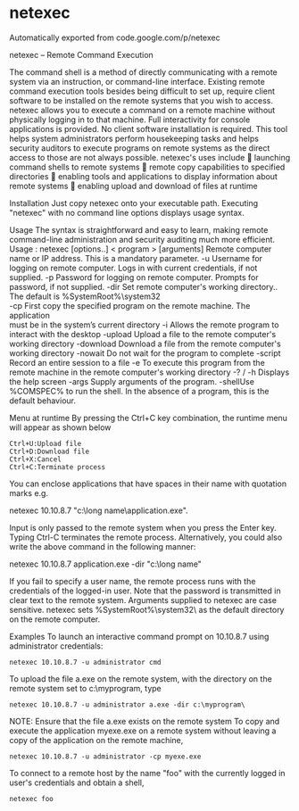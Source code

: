 # netexec
Automatically exported from code.google.com/p/netexec

netexec – Remote Command Execution

The command shell is a method of directly communicating with a remote system via an instruction, or command-line interface. Existing remote command execution tools besides being difficult to set up, require client software to be installed on the remote systems that you wish to access.
netexec allows you to execute a command on a remote machine without physically logging in to that machine. Full interactivity for console applications is provided. No client software installation is required.
This tool helps system administrators perform housekeeping tasks and helps security auditors to execute programs on remote systems as the direct access to those are not always possible.
netexec's uses include
     launching command shells to remote systems
     remote copy capabilities to specified directories
     enabling tools and applications to display information about remote systems
     enabling upload and download of files at runtime

Installation
Just copy netexec onto your executable path. Executing "netexec" with no command line options displays usage syntax.

Usage
The syntax is straightforward and easy to learn, making remote command-line administration and security auditing much more efficient.
Usage : netexec [options..] < program > [arguments]
<computer>        Remote computer name or IP address. This is a mandatory 
                  parameter.
-u <user>         Username for logging on remote computer. Logs in with 
                  current credentials, if not supplied.
-p <password>     Password for logging on remote computer. Prompts for 
                  password, if not supplied.
-dir <directory>  Set remote computer's working directory.. The default is 
                  %SystemRoot%\system32\
-cp               First copy the specified program on the remote machine. The application     
                  must be in the system’s current directory
-i                Allows the remote program to interact with the desktop
-upload <file>    Upload a file to the remote computer's working directory
-download <file>  Download a file from the remote computer's working directory
-nowait           Do not wait for the program to complete
-script <file>    Record an entire session to a file
-e <cmd>          To execute this program from the remote machine in the remote computer's working directory
-? / -h           Displays the help screen
-args <arguments> Supply arguments of the program.
-shellUse         %COMSPEC% to run the shell. In the absence of a program, this is the default behaviour.

Menu at runtime
By pressing the Ctrl+C key combination, the runtime menu will appear as shown below

    Ctrl+U:Upload file
    Ctrl+D:Download file
    Ctrl+X:Cancel
    Ctrl+C:Terminate process

You can enclose applications that have spaces in their name with quotation marks
e.g. 

   netexec 10.10.8.7 "c:\long name\application.exe".

Input is only passed to the remote system when you press the Enter key. Typing Ctrl-C terminates the remote process. Alternatively, you could also write the above command in the following manner:

   netexec 10.10.8.7 application.exe -dir "c:\long name"

If you fail to specify a user name, the remote process runs with the credentials of the logged-in user. Note that the password is transmitted in clear text to the remote system. Arguments supplied to netexec are case sensitive. netexec sets %SystemRoot%\system32\ as the default directory on the remote computer.

Examples
To launch an interactive command prompt on 10.10.8.7 using administrator credentials:

    netexec 10.10.8.7 -u administrator cmd

To upload the file a.exe on the remote system, with the directory on the remote system set to c:\myprogram\, type

    netexec 10.10.8.7 -u administrator a.exe -dir c:\myprogram\

NOTE: Ensure that the file a.exe exists on the remote system
To copy and execute the application myexe.exe on a remote system without leaving a copy of the application on the remote machine,

    netexec 10.10.8.7 -u administrator -cp myexe.exe

To connect to a remote host by the name "foo" with the currently logged in user's credentials and obtain a shell,

    netexec foo
